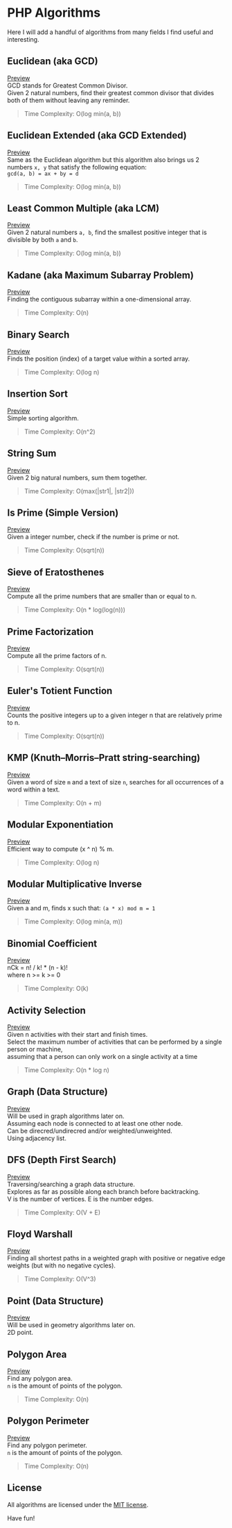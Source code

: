 # PHP Algorithms

Here I will add a handful of algorithms from many fields I find useful and interesting.

## Euclidean (aka GCD) 

[Preview](Euclidean.php)  
GCD stands for Greatest Common Divisor.  
Given 2 natural numbers, find their greatest common divisor that divides both of them without leaving any reminder.  
> Time Complexity: O(log min(a, b))  

## Euclidean Extended (aka GCD Extended)

[Preview](Euclidean_Extended.php)  
Same as the Euclidean algorithm but this algorithm also brings us 2 numbers `x, y` that satisfy the following equation:  
`gcd(a, b) = ax + by = d`  
> Time Complexity: O(log min(a, b))

## Least Common Multiple (aka LCM)

[Preview](Least_Common_Multiple.php)  
Given 2 natural numbers `a, b`, find the smallest positive integer that is divisible by both `a` and `b`.  
> Time Complexity: O(log min(a, b))

## Kadane (aka Maximum Subarray Problem)

[Preview](Kadane.php)  
Finding the contiguous subarray within a one-dimensional array.
> Time Complexity: O(n)

## Binary Search

[Preview](Binary_Search.php)  
Finds the position (index) of a target value within a sorted array.  
> Time Complexity: O(log n)

## Insertion Sort

[Preview](Insertion_Sort.php)  
Simple sorting algorithm.  
> Time Complexity: O(n^2)

## String Sum

[Preview](String_Sum.php)  
Given 2 big natural numbers, sum them together.  
> Time Complexity: O(max(|str1|, |str2|))

## Is Prime (Simple Version)

[Preview](Is_Prime.php)  
Given a integer number, check if the number is prime or not.  
> Time Complexity: O(sqrt(n))

## Sieve of Eratosthenes

[Preview](Sieve_of_Eratosthenes.php)  
Compute all the prime numbers that are smaller than or equal to n.  
> Time Complexity: O(n * log(log(n)))

## Prime Factorization

[Preview](Prime_Factorization.php)  
Compute all the prime factors of n.  
> Time Complexity: O(sqrt(n))

## Euler's Totient Function

[Preview](Euler's_Totient_Function.php)  
Counts the positive integers up to a given integer n that are relatively prime to n.  
> Time Complexity: O(sqrt(n))

## KMP (Knuth–Morris–Pratt string-searching)

[Preview](KMP.php)  
Given a word of size `m` and a text of size `n`, searches for all occurrences of a word within a text.  
> Time Complexity: O(n + m)

## Modular Exponentiation

[Preview](Modular_Exponentiation.php)  
Efficient way to compute (x ^ n) % m.  
> Time Complexity: O(log n)

## Modular Multiplicative Inverse

[Preview](Modular_Multiplicative_Inverse.php)  
Given a and m, finds x such that: `(a * x) mod m = 1`
> Time Complexity: O(log min(a, m))

## Binomial Coefficient

[Preview](Binomial_Coefficient.php)  
nCk = n! / k! * (n - k)!  
where n >= k >= 0
> Time Complexity: O(k)

## Activity Selection

[Preview](Activity_Selection.php)  
Given n activities with their start and finish times.  
Select the maximum number of activities that can be performed by a single person or machine,  
assuming that a person can only work on a single activity at a time
> Time Complexity: O(n * log n)

## Graph (Data Structure)

[Preview](Graph.php)  
Will be used in graph algorithms later on.  
Assuming each node is connected to at least one other node.  
Can be direcred/undirecred and/or weighted/unweighted.  
Using adjacency list.

## DFS (Depth First Search)

[Preview](DFS.php)  
Traversing/searching a graph data structure.  
Explores as far as possible along each branch before backtracking.  
V is the number of vertices.
E is the number edges.
> Time Complexity: O(V + E)

## Floyd Warshall

[Preview](Floyd_Warshall.php)  
Finding all shortest paths in a weighted graph with positive or negative edge weights (but with no negative cycles).
> Time Complexity: O(V^3)

## Point (Data Structure)

[Preview](Point.php)  
Will be used in geometry algorithms later on.  
2D point.

## Polygon Area

[Preview](Polygon_Area.php)  
Find any polygon area.  
`n` is the amount of points of the polygon.
> Time Complexity: O(n)

## Polygon Perimeter

[Preview](Polygon_Perimeter.php)  
Find any polygon perimeter.  
`n` is the amount of points of the polygon.
> Time Complexity: O(n)

## License

All algorithms are licensed under the [MIT license](https://opensource.org/licenses/MIT).


Have fun!
